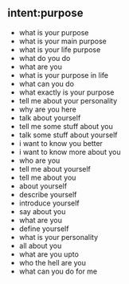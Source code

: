 ## intent:purpose
- what is your purpose
- what is your main purpose
- what is your life purpose
- what do you do
- what are you
- what is your purpose in life
- what can you do
- what exactly is your purpose
- tell me about your personality
- why are you here
- talk about yourself
- tell me some stuff about you
- talk some stuff about yourself
- i want to know you better
- i want to know more about you
- who are you
- tell me about yourself
- tell me about you
- about yourself
- describe yourself
- introduce yourself
- say about you
- what are you
- define yourself
- what is your personality
- all about you
- what are you upto
- who the hell are you
- what can you do for me